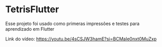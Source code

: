 # TetrisFlutter

Esse projeto foi usado como primeras impressôes e testes para aprendizado em Flutter

Link do vídeo: https://youtu.be/4sCSJW3hamE?si=BCMaIe0nxt0MuZxp
